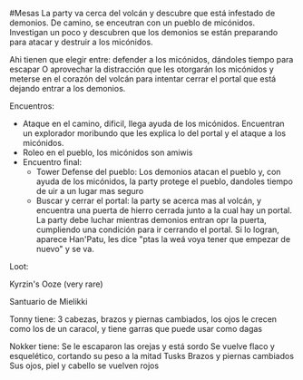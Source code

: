 #Mesas
La party va cerca del volcán y descubre que está infestado de demonios. De camino, se enceutran con un pueblo de micónidos. Investigan un poco y descubren que los demonios se están preparando para atacar y destruir a los micónidos. 

Ahi tienen que elegir entre: defender a los micónidos, dándoles tiempo para escapar O aprovechar la distracción que les otorgarán los micónidos y meterse en el corazón del volcán para intentar cerrar el portal que está dejando entrar a los demonios.


Encuentros: 

- Ataque en el camino, dificil, llega ayuda de los micónidos. Encuentran un explorador moribundo que les explica lo del portal y el ataque a los micónidos.
- Roleo en el pueblo, los micónidos son amiwis
- Encuentro final:
	- Tower Defense del pueblo: Los demonios atacan el pueblo y, con ayuda de los micónidos, la party protege el pueblo, dandoles tiempo de uir a un lugar mas seguro
	- Buscar y cerrar el portal: la party se acerca mas al volcán, y encuentra una puerta de hierro cerrada junto a la cual hay un portal. La party debe luchar mientras demonios entran opr la puerta, cumpliendo una condición para ir cerrando el portal. Si lo logran, aparece Han'Patu, les dice "ptas la weá voya tener que empezar de nuevo" y se va.

Loot: 

Kyrzin's Ooze (very rare)

Santuario de Mielikki

Tonny tiene: 
3 cabezas, brazos y piernas cambiados, los ojos le crecen como los de un caracol, y tiene garras que puede usar como dagas

Nokker tiene:
Se le escaparon las orejas y está sordo
Se vuelve flaco y esquelético, cortando su peso a la mitad
Tusks
Brazos y piernas cambiados
Sus ojos, piel y cabello se vuelven rojos